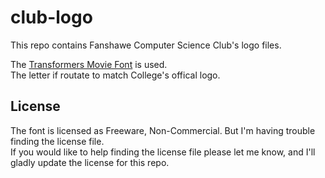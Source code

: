 # club-logo
This repo contains Fanshawe Computer Science Club's logo files. 

The [Transformers Movie Font](https://www.fontspace.com/transformers-movie-font-f34560) is used.  
The letter if routate to match College's offical logo.  

## License
The font is licensed as Freeware, Non-Commercial. But I'm having trouble finding the license file.  
If you would like to help finding the license file please let me know, and I'll gladly update the license for this repo.  
